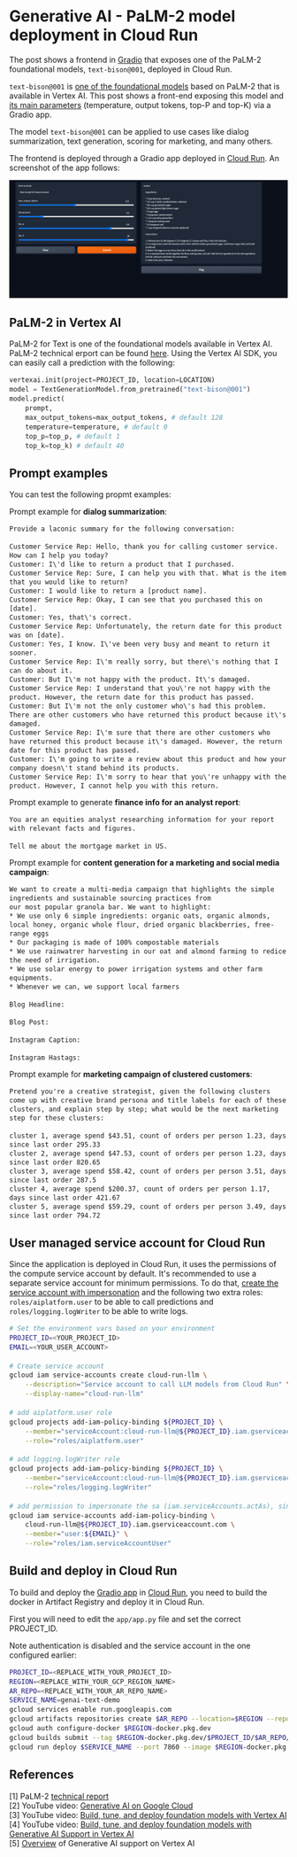 # Generative AI - PaLM-2 model deployment in Cloud Run 

The post shows a frontend in [Gradio](https://gradio.app/) that exposes one of the PaLM-2 foundational models, `text-bison@001`, deployed in Cloud Run.

`text-bison@001` is [one of the foundational models](https://cloud.google.com/vertex-ai/docs/generative-ai/learn/models) based on PaLM-2 that is available in Vertex AI. This post shows a front-end exposing this model and [its main parameters](https://cloud.google.com/vertex-ai/docs/generative-ai/learn/models#parameter_definitions) (temperature, output tokens, top-P and top-K) via a Gradio app. 

The model `text-bison@001` can be applied to use cases like dialog summarization, text generation, scoring for marketing, and many others.

The frontend is deployed through a Gradio app deployed in [Cloud Run](https://cloud.google.com/run). An screenshot of the app follows:

![LLM Text demo](images/text-demo.png)


## PaLM-2 in Vertex AI

PaLM-2 for Text is one of the foundational models available in Vertex AI. PaLM-2 technical erport can be found [here](https://ai.google/static/documents/palm2techreport.pdf). Using the Vertex AI SDK, you can easily call a prediction with the following:

```py
vertexai.init(project=PROJECT_ID, location=LOCATION)
model = TextGenerationModel.from_pretrained("text-bison@001")
model.predict(
    prompt,
    max_output_tokens=max_output_tokens, # default 128
    temperature=temperature, # default 0
    top_p=top_p, # default 1
    top_k=top_k) # default 40
```

## Prompt examples

You can test the following propmt examples:

Prompt example for **dialog summarization**:
```
Provide a laconic summary for the following conversation:

Customer Service Rep: Hello, thank you for calling customer service. How can I help you today?    
Customer: I\'d like to return a product that I purchased.     
Customer Service Rep: Sure, I can help you with that. What is the item that you would like to return?      
Customer: I would like to return a [product name].      
Customer Service Rep: Okay, I can see that you purchased this on [date].     
Customer: Yes, that\'s correct.      
Customer Service Rep: Unfortunately, the return date for this product was on [date].     
Customer: Yes, I know. I\'ve been very busy and meant to return it sooner.     
Customer Service Rep: I\'m really sorry, but there\'s nothing that I can do about it.      
Customer: But I\'m not happy with the product. It\'s damaged.     
Customer Service Rep: I understand that you\'re not happy with the product. However, the return date for this product has passed.     
Customer: But I\'m not the only customer who\'s had this problem. There are other customers who have returned this product because it\'s damaged.     
Customer Service Rep: I\'m sure that there are other customers who have returned this product because it\'s damaged. However, the return date for this product has passed.      
Customer: I\'m going to write a review about this product and how your company doesn\'t stand behind its products.     
Customer Service Rep: I\'m sorry to hear that you\'re unhappy with the product. However, I cannot help you with this return. 
```

Prompt example to generate **finance info for an analyst report**:
```
You are an equities analyst researching information for your report with relevant facts and figures.

Tell me about the mortgage market in US.
```

Prompt example for **content generation for a marketing and social media campaign**:
```
We want to create a multi-media campaign that highlights the simple ingredients and sustainable sourcing practices from
our most popular granola bar. We want to highlight:
* We use only 6 simple ingredients: organic oats, organic almonds, local honey, organic whole flour, dried organic blackberries, free-range eggs
* Our packaging is made of 100% compostable materials
* We use rainwatrer harvesting in our oat and almond farming to redice the need of irrigation.
* We use solar energy to power irrigation systems and other farm equipments.
* Whenever we can, we support local farmers

Blog Headline:

Blog Post:

Instagram Caption:

Instagram Hastags:
```

Prompt example for **marketing campaign of clustered customers**:
```
Pretend you're a creative strategist, given the following clusters come up with creative brand persona and title labels for each of these clusters, and explain step by step; what would be the next marketing step for these clusters:

cluster 1, average spend $43.51, count of orders per person 1.23, days since last order 295.33
cluster 2, average spend $47.53, count of orders per person 1.23, days since last order 820.65
cluster 3, average spend $58.42, count of orders per person 3.51, days since last order 287.5
cluster 4, average spend $200.37, count of orders per person 1.17, days since last order 421.67
cluster 5, average spend $59.29, count of orders per person 3.49, days since last order 794.72
```


## User managed service account for Cloud Run

Since the application is deployed in Cloud Run, it uses the permissions of the compute service account by default. It's recommended to use a separate service account for minimum permissions. To do that, [create the service account with impersonation](https://cloud.google.com/run/docs/securing/service-identity) and the following two extra roles: `roles/aiplatform.user` to be able to call predictions and `roles/logging.logWriter` to be able to write logs.

```sh
# Set the environment vars based on your environment
PROJECT_ID=<YOUR_PROJECT_ID>
EMAIL=<YOUR_USER_ACCOUNT>

# Create service account
gcloud iam service-accounts create cloud-run-llm \
    --description="Service account to call LLM models from Cloud Run" \
    --display-name="cloud-run-llm"

# add aiplatform.user role
gcloud projects add-iam-policy-binding ${PROJECT_ID} \
    --member="serviceAccount:cloud-run-llm@${PROJECT_ID}.iam.gserviceaccount.com" \
    --role="roles/aiplatform.user"

# add logging.logWriter role
gcloud projects add-iam-policy-binding ${PROJECT_ID} \
    --member="serviceAccount:cloud-run-llm@${PROJECT_ID}.iam.gserviceaccount.com" \
    --role="roles/logging.logWriter"

# add permission to impersonate the sa (iam.serviceAccounts.actAs), since this is a user-namaged sa
gcloud iam service-accounts add-iam-policy-binding \
    cloud-run-llm@${PROJECT_ID}.iam.gserviceaccount.com \
    --member="user:${EMAIL}" \
    --role="roles/iam.serviceAccountUser"
```


## Build and deploy in Cloud Run

To build and deploy the [Gradio app](https://gradio.app/) in [Cloud Run](https://cloud.google.com/run/docs/quickstarts/deploy-container), you need to build the docker in Artifact Registry and deploy it in Cloud Run.

First you will need to edit the `app/app.py` file and set the correct PROJECT_ID.


Note authentication is disabled and the service account in the one configured earlier:

```sh
PROJECT_ID=<REPLACE_WITH_YOUR_PROJECT_ID>
REGION=<REPLACE_WITH_YOUR_GCP_REGION_NAME>
AR_REPO=<REPLACE_WITH_YOUR_AR_REPO_NAME>
SERVICE_NAME=genai-text-demo
gcloud services enable run.googleapis.com
gcloud artifacts repositories create $AR_REPO --location=$REGION --repository-format=Docker
gcloud auth configure-docker $REGION-docker.pkg.dev
gcloud builds submit --tag $REGION-docker.pkg.dev/$PROJECT_ID/$AR_REPO/$SERVICE_NAME
gcloud run deploy $SERVICE_NAME --port 7860 --image $REGION-docker.pkg.dev/$PROJECT_ID/$AR_REPO/$SERVICE_NAME --service-account=cloud-run-llm@$PROJECT_ID.iam.gserviceaccount.com --allow-unauthenticated --region=$REGION --platform=managed  --project=$PROJECT_ID
```


## References

[1] PaLM-2 [technical report](https://ai.google/static/documents/palm2techreport.pdf)     
[2] YouTube video: [Generative AI on Google Cloud](https://youtu.be/Q1zF9pF6flw)      
[3] YouTube video: [Build, tune, and deploy foundation models with Vertex AI](https://youtu.be/yg2yHIKQ7oM)     
[4] YouTube video: [Build, tune, and deploy foundation models with Generative AI Support in Vertex AI](https://www.youtube.com/watch?v=-2rQ_AcQMF8)      
[5] [Overview](https://cloud.google.com/vertex-ai/docs/generative-ai/learn/overview) of Generative AI support on Vertex AI
